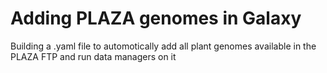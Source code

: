 # Adding PLAZA genomes in Galaxy

Building a .yaml file to automotically add all plant genomes available in the PLAZA FTP and run data managers on it
